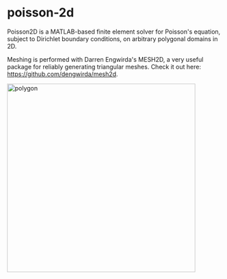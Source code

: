 # poisson-2d
Poisson2D is a MATLAB-based finite element solver for Poisson's equation, subject to Dirichlet boundary conditions, on arbitrary polygonal domains in 2D. 

Meshing is performed with Darren Engwirda's MESH2D, a very useful package for reliably generating triangular meshes. Check it out here: https://github.com/dengwirda/mesh2d.

<img width="440" alt="polygon" src="https://user-images.githubusercontent.com/36188891/116319883-2cf06700-a7af-11eb-8300-254cb230371f.png">
